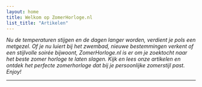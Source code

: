 ```yaml
---
layout: home
title: Welkom op ZomerHorloge.nl
list_title: "Artikelen"
---
```

_Nu de temperaturen stijgen en de dagen langer worden, verdient je pols een metgezel. Of je nu luiert bij het zwembad, nieuwe bestemmingen verkent of een stijlvolle soirée bijwoont, ZomerHorloge.nl is er om je zoektocht naar het beste zomer horloge te laten slagen. Kijk en lees onze artikelen en ontdek het perfecte zomerhorloge dat bij je persoonlijke zomerstijl past. Enjoy!_

---